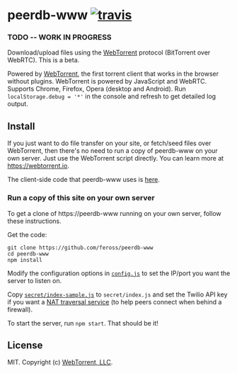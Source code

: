 # peerdb-www [![travis][travis-image]][travis-url]

[travis-image]: https://img.shields.io/travis/feross/peerdb-www/master.svg
[travis-url]: https://travis-ci.org/feross/peerdb-www

### TODO -- WORK IN PROGRESS

Download/upload files using the [WebTorrent](http://webtorrent.io) protocol (BitTorrent
over WebRTC). This is a beta.

Powered by [WebTorrent](http://webtorrent.io), the first torrent client that works in the
browser without plugins. WebTorrent is powered by JavaScript and WebRTC. Supports Chrome,
Firefox, Opera (desktop and Android). Run <code>localStorage.debug = '*'</code> in the
console and refresh to get detailed log output.

## Install

If you just want to do file transfer on your site, or fetch/seed files over WebTorrent, then there's no need to run a copy of peerdb-www on your own server. Just use the WebTorrent script directly. You can learn more at https://webtorrent.io.

The client-side code that peerdb-www uses is [here](https://github.com/feross/peerdb-www/blob/master/client/index.js).

### Run a copy of this site on your own server

To get a clone of https://peerdb-www running on your own server, follow these instructions.

Get the code:

```
git clone https://github.com/feross/peerdb-www
cd peerdb-www
npm install
```

Modify the configuration options in [`config.js`](https://github.com/feross/peerdb-www/blob/master/config.js) to set the IP/port you want the server to listen on.

Copy [`secret/index-sample.js`](https://github.com/feross/peerdb-www/blob/master/secret/index-sample.js) to `secret/index.js` and set the Twilio API key if you want a [NAT traversal service](https://www.twilio.com/stun-turn) (to help peers connect when behind a firewall).

To start the server, run `npm start`. That should be it!

## License

MIT. Copyright (c) [WebTorrent, LLC](https://webtorrent.io).

